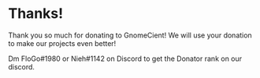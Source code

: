 # Thanks!

Thank you so much for donating to GnomeCient! 
We will use your donation to make our projects even better!

Dm FloGo#1980 or Nieh#1142 on Discord to get the Donator rank on our discord.

